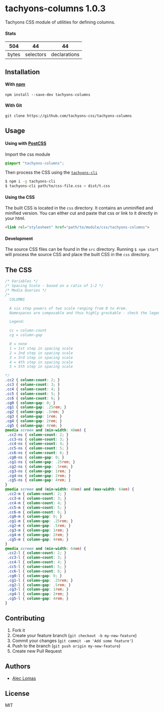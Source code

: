 # tachyons-columns 1.0.3

Tachyons CSS module of utilities for defining columns.

#### Stats

504 | 44 | 44
---|---|---
bytes | selectors | declarations

## Installation

#### With [npm](https://npmjs.com)

```
npm install --save-dev tachyons-columns
```

#### With Git

```
git clone https://github.com/tachyons-css/tachyons-columns
```

## Usage

#### Using with [PostCSS](https://github.com/postcss/postcss)

Import the css module

```css
@import "tachyons-columns";
```

Then process the CSS using the [`tachyons-cli`](https://github.com/tachyons-css/tachyons-cli)

```sh
$ npm i -g tachyons-cli
$ tachyons-cli path/to/css-file.css > dist/t.css
```

#### Using the CSS

The built CSS is located in the `css` directory. It contains an unminified and minified version.
You can either cut and paste that css or link to it directly in your html.

```html
<link rel="stylesheet" href="path/to/module/css/tachyons-columns">
```

#### Development

The source CSS files can be found in the `src` directory.
Running `$ npm start` will process the source CSS and place the built CSS in the `css` directory.

## The CSS

```css
/* Variables */
/* Spacing Scale - based on a ratio of 1:2 */
/* Media Queries */
/*
  COLUMNS

  A six step powers of two scale ranging from 0 to 4rem.
  Namespaces are composable and thus highly grockable - check the legend below

  Legend:

  cc = column-count
  cg = column-gap

  0 = none
  1 = 1st step in spacing scale
  2 = 2nd step in spacing scale
  3 = 3rd step in spacing scale
  4 = 4th step in spacing scale
  5 = 5th step in spacing scale

*/
.cc2 { column-count: 2; }
.cc3 { column-count: 3; }
.cc4 { column-count: 4; }
.cc5 { column-count: 5; }
.cc6 { column-count: 6; }
.cg0 { column-gap: 0; }
.cg1 { column-gap: .25rem; }
.cg2 { column-gap: .5rem; }
.cg3 { column-gap: 1rem; }
.cg4 { column-gap: 2rem; }
.cg5 { column-gap: 4rem; }
@media screen and (min-width: 48em) {
 .cc2-ns { column-count: 2; }
 .cc3-ns { column-count: 3; }
 .cc4-ns { column-count: 4; }
 .cc5-ns { column-count: 5; }
 .cc6-ns { column-count: 6; }
 .cg0-ns { column-gap: 0; }
 .cg1-ns { column-gap: .25rem; }
 .cg2-ns { column-gap: .5rem; }
 .cg3-ns { column-gap: 1rem; }
 .cg4-ns { column-gap: 2rem; }
 .cg5-ns { column-gap: 4rem; }
}
@media screen and (min-width: 48em) and (max-width: 64em) {
 .cc2-m { column-count: 2; }
 .cc3-m { column-count: 3; }
 .cc4-m { column-count: 4; }
 .cc5-m { column-count: 5; }
 .cc6-m { column-count: 6; }
 .cg0-m { column-gap: 0; }
 .cg1-m { column-gap: .25rem; }
 .cg2-m { column-gap: .5rem; }
 .cg3-m { column-gap: 1rem; }
 .cg4-m { column-gap: 2rem; }
 .cg5-m { column-gap: 4rem; }
}
@media screen and (min-width: 64em) {
 .cc2-l { column-count: 2; }
 .cc3-l { column-count: 3; }
 .cc4-l { column-count: 4; }
 .cc5-l { column-count: 5; }
 .cc6-l { column-count: 6; }
 .cg0-l { column-gap: 0; }
 .cg1-l { column-gap: .25rem; }
 .cg2-l { column-gap: .5rem; }
 .cg3-l { column-gap: 1rem; }
 .cg4-l { column-gap: 2rem; }
 .cg5-l { column-gap: 4rem; }
}
```

## Contributing

1. Fork it
2. Create your feature branch (`git checkout -b my-new-feature`)
3. Commit your changes (`git commit -am 'Add some feature'`)
4. Push to the branch (`git push origin my-new-feature`)
5. Create new Pull Request

## Authors

- [Alec Lomas](http://lowmess.com)

## License

MIT

